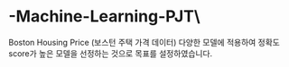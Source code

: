 # -Machine-Learning-PJT\
Boston Housing Price (보스턴 주택 가격 데이터) 
다양한 모델에 적용하여 정확도 score가 높은 모델을 선정하는 것으로 목표를 설정하였습니다.
